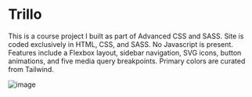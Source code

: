 # Trillo
This is a course project I built as part of Advanced CSS and SASS. Site is coded exclusively in HTML, CSS, and SASS. No Javascript is present. Features include a Flexbox layout, sidebar navigation, SVG icons, button animations, and five media query breakpoints. Primary colors are curated from Tailwind.

![image](https://user-images.githubusercontent.com/125829913/226487821-a0d69ef4-f034-4d72-8708-415f7451f97a.png)
